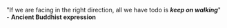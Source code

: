 "If we are facing in the right direction, all we have todo is _**keep on walking**_" - **Ancient Buddhist expression**
